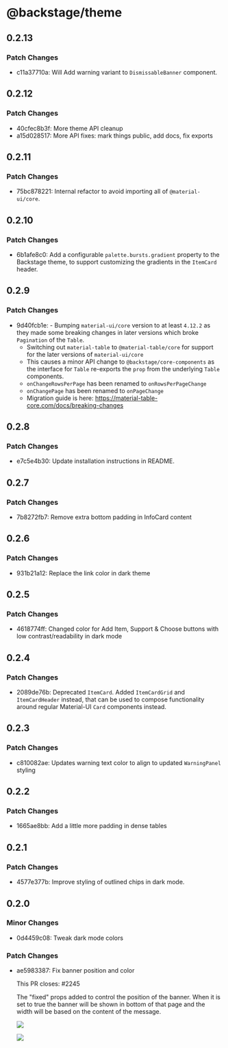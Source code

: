# @backstage/theme

## 0.2.13

### Patch Changes

- c11a37710a: Will Add warning variant to `DismissableBanner` component.

## 0.2.12

### Patch Changes

- 40cfec8b3f: More theme API cleanup
- a15d028517: More API fixes: mark things public, add docs, fix exports

## 0.2.11

### Patch Changes

- 75bc878221: Internal refactor to avoid importing all of `@material-ui/core`.

## 0.2.10

### Patch Changes

- 6b1afe8c0: Add a configurable `palette.bursts.gradient` property to the Backstage theme, to support customizing the gradients in the `ItemCard` header.

## 0.2.9

### Patch Changes

- 9d40fcb1e: - Bumping `material-ui/core` version to at least `4.12.2` as they made some breaking changes in later versions which broke `Pagination` of the `Table`.
  - Switching out `material-table` to `@material-table/core` for support for the later versions of `material-ui/core`
  - This causes a minor API change to `@backstage/core-components` as the interface for `Table` re-exports the `prop` from the underlying `Table` components.
  - `onChangeRowsPerPage` has been renamed to `onRowsPerPageChange`
  - `onChangePage` has been renamed to `onPageChange`
  - Migration guide is here: https://material-table-core.com/docs/breaking-changes

## 0.2.8

### Patch Changes

- e7c5e4b30: Update installation instructions in README.

## 0.2.7

### Patch Changes

- 7b8272fb7: Remove extra bottom padding in InfoCard content

## 0.2.6

### Patch Changes

- 931b21a12: Replace the link color in dark theme

## 0.2.5

### Patch Changes

- 4618774ff: Changed color for Add Item, Support & Choose buttons with low contrast/readability in dark mode

## 0.2.4

### Patch Changes

- 2089de76b: Deprecated `ItemCard`. Added `ItemCardGrid` and `ItemCardHeader` instead, that can be used to compose functionality around regular Material-UI `Card` components instead.

## 0.2.3

### Patch Changes

- c810082ae: Updates warning text color to align to updated `WarningPanel` styling

## 0.2.2

### Patch Changes

- 1665ae8bb: Add a little more padding in dense tables

## 0.2.1

### Patch Changes

- 4577e377b: Improve styling of outlined chips in dark mode.

## 0.2.0

### Minor Changes

- 0d4459c08: Tweak dark mode colors

### Patch Changes

- ae5983387: Fix banner position and color

  This PR closes: #2245

  The "fixed" props added to control the position of the banner. When it is set to true the banner will be shown in bottom of that page and the width will be based on the content of the message.

  ![](https://user-images.githubusercontent.com/15106494/93765685-999df480-fc15-11ea-8fa5-11cac5836cf1.png)

  ![](https://user-images.githubusercontent.com/15106494/93765697-9e62a880-fc15-11ea-92af-b6a7fee4bb21.png)
